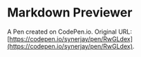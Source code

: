 # Markdown Previewer

A Pen created on CodePen.io. Original URL: [https://codepen.io/synerjay/pen/RwGLdex](https://codepen.io/synerjay/pen/RwGLdex).


